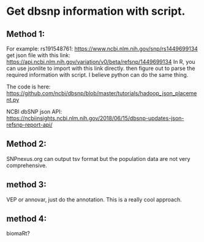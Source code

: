 # Get dbsnp information with script.
## Method 1:
For example: rs191548761: https://www.ncbi.nlm.nih.gov/snp/rs1449699134
get json file with this link: 
https://api.ncbi.nlm.nih.gov/variation/v0/beta/refsnp/1449699134
In R, you can use jsonlite to import with this link directly.
then figure out to parse the required information with script. 
I believe python can do the same thing.

The code is here:
https://github.com/ncbi/dbsnp/blob/master/tutorials/hadoop_json_placement.py

NCBI dbSNP json API:
https://ncbiinsights.ncbi.nlm.nih.gov/2018/06/15/dbsnp-updates-json-refsnp-report-api/

## Method 2:
SNPnexus.org
can output tsv format
but the population data are not very comprehensive.

## method 3:
VEP or annovar, just do the annotation.
This is a really cool approach.

## method 4:
biomaRt?
